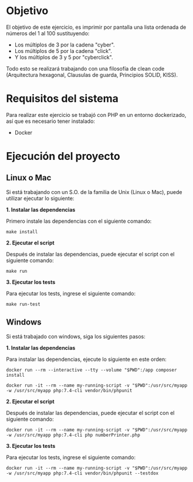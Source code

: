 # Objetivo

El objetivo de este ejercicio, es imprimir por pantalla una lista ordenada de números del 1 al 100 sustituyendo:

* Los múltiplos de 3 por la cadena "cyber".
* Los múltiplos de 5 por la cadena "click".
* Y los múltiplos de 3 y 5 por "cyberclick".

Todo esto se realizará trabajando con una filosofía de clean code (Arquitectura hexagonal, Clausulas de guarda, Principios SOLID, KISS).

# Requisitos del sistema

Para realizar este ejercicio se trabajó con PHP en un entorno dockerizado, así que es necesario tener instalado:
* Docker

# Ejecución del proyecto

## **Linux o Mac**
Si está trabajando con un S.O. de la familia de Unix (Linux o Mac), puede utilizar ejecutar lo siguiente:

**1. Instalar las dependencias**

Primero instale las dependencias con el siguiente comando:
```
make install
```

**2. Ejecutar el script**

Después de instalar las dependencias, puede ejecutar el script con el siguiente comando:
```
make run
```

**3. Ejecutar los tests**

Para ejecutar los tests, ingrese el siguiente comando:
```
make run-test
```

## **Windows**

Si está trabajado con windows, siga los siguientes pasos:

**1. Instalar las dependencias**

Para instalar las dependencias, ejecute lo siguiente en este orden:
```
docker run --rm --interactive --tty --volume "$PWD":/app composer install
```
```
docker run -it --rm --name my-running-script -v "$PWD":/usr/src/myapp -w /usr/src/myapp php:7.4-cli vendor/bin/phpunit
```

**2. Ejecutar el script**

Después de instalar las dependencias, puede ejecutar el script con el siguiente comando:
```
docker run -it --rm --name my-running-script -v "$PWD":/usr/src/myapp -w /usr/src/myapp php:7.4-cli php numberPrinter.php
```

**3. Ejecutar los tests**

Para ejecutar los tests, ingrese el siguiente comando:
```
docker run -it --rm --name my-running-script -v "$PWD":/usr/src/myapp  -w /usr/src/myapp php:7.4-cli vendor/bin/phpunit --testdox
```